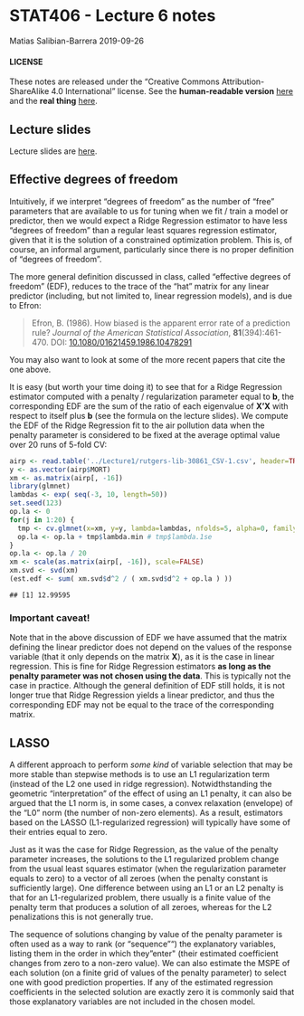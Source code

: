 STAT406 - Lecture 6 notes
================
Matias Salibian-Barrera
2019-09-26

#### LICENSE

These notes are released under the “Creative Commons
Attribution-ShareAlike 4.0 International” license. See the
**human-readable version**
[here](https://creativecommons.org/licenses/by-sa/4.0/) and the **real
thing**
[here](https://creativecommons.org/licenses/by-sa/4.0/legalcode).

## Lecture slides

Lecture slides are [here](STAT406-19-lecture-6.pdf).

## Effective degrees of freedom

Intuitively, if we interpret “degrees of freedom” as the number of
“free” parameters that are available to us for tuning when we fit /
train a model or predictor, then we would expect a Ridge Regression
estimator to have less “degrees of freedom” than a regular least squares
regression estimator, given that it is the solution of a constrained
optimization problem. This is, of course, an informal argument,
particularly since there is no proper definition of “degrees of
freedom”.

The more general definition discussed in class, called “effective
degrees of freedom” (EDF), reduces to the trace of the “hat” matrix for
any linear predictor (including, but not limited to, linear regression
models), and is due to Efron:

> Efron, B. (1986). How biased is the apparent error rate of a
> prediction rule? *Journal of the American Statistical Association*,
> **81**(394):461-470. DOI:
> [10.1080/01621459.1986.10478291](https://doi.org/10.1080/01621459.1986.10478291)

You may also want to look at some of the more recent papers that cite
the one above.

It is easy (but worth your time doing it) to see that for a Ridge
Regression estimator computed with a penalty / regularization parameter
equal to **b**, the corresponding EDF are the sum of the ratio of each
eigenvalue of **X’X** with respect to itself plus **b** (see the formula
on the lecture slides). We compute the EDF of the Ridge Regression fit
to the air pollution data when the penalty parameter is considered to be
fixed at the average optimal value over 20 runs of 5-fold CV:

``` r
airp <- read.table('../Lecture1/rutgers-lib-30861_CSV-1.csv', header=TRUE, sep=',')
y <- as.vector(airp$MORT)
xm <- as.matrix(airp[, -16])
library(glmnet)
lambdas <- exp( seq(-3, 10, length=50))
set.seed(123)
op.la <- 0
for(j in 1:20) {
  tmp <- cv.glmnet(x=xm, y=y, lambda=lambdas, nfolds=5, alpha=0, family='gaussian')
  op.la <- op.la + tmp$lambda.min # tmp$lambda.1se
}
op.la <- op.la / 20
xm <- scale(as.matrix(airp[, -16]), scale=FALSE)
xm.svd <- svd(xm)
(est.edf <- sum( xm.svd$d^2 / ( xm.svd$d^2 + op.la ) ))
```

    ## [1] 12.99595

### Important caveat\!

Note that in the above discussion of EDF we have assumed that the matrix
defining the linear predictor does not depend on the values of the
response variable (that it only depends on the matrix **X**), as it is
the case in linear regression. This is fine for Ridge Regression
estimators **as long as the penalty parameter was not chosen using the
data**. This is typically not the case in practice. Although the general
definition of EDF still holds, it is not longer true that Ridge
Regression yields a linear predictor, and thus the corresponding EDF may
not be equal to the trace of the corresponding matrix.

## LASSO

A different approach to perform *some kind* of variable selection that
may be more stable than stepwise methods is to use an L1 regularization
term (instead of the L2 one used in ridge regression). Notwidthstanding
the geometric “interpretation” of the effect of using an L1 penalty, it
can also be argued that the L1 norm is, in some cases, a convex
relaxation (envelope) of the “L0” norm (the number of non-zero
elements). As a result, estimators based on the LASSO (L1-regularized
regression) will typically have some of their entries equal to zero.

Just as it was the case for Ridge Regression, as the value of the
penalty parameter increases, the solutions to the L1 regularized problem
change from the usual least squares estimator (when the regularization
parameter equals to zero) to a vector of all zeroes (when the penalty
constant is sufficiently large). One difference between using an L1 or
an L2 penalty is that for an L1-regularized problem, there usually is a
finite value of the penalty term that produces a solution of all zeroes,
whereas for the L2 penalizations this is not generally true.

The sequence of solutions changing by value of the penalty parameter is
often used as a way to rank (or “sequence”“) the explanatory variables,
listing them in the order in which they”enter" (their estimated
coefficient changes from zero to a non-zero value). We can also estimate
the MSPE of each solution (on a finite grid of values of the penalty
parameter) to select one with good prediction properties. If any of the
estimated regression coefficients in the selected solution are exactly
zero it is commonly said that those explanatory variables are not
included in the chosen model.

<!-- There are two main implementation of the LASSO in `R`, one is -->

<!-- via the `glmnet` function (in package `glmnet`), and the other -->

<!-- is with the function `lars` in package `lars`. Both, of course, -->

<!-- compute the same estimators, but they do so in different ways.  -->

<!-- We first compute the path of LASSO solutions for the `credit` data -->

<!-- used in previous lectures: -->

<!-- ```{r creditlasso, warning=FALSE, message=FALSE} -->

<!-- x <- read.table('../Lecture5/Credit.csv', sep=',', header=TRUE, row.names=1) -->

<!-- # use non-factor variables -->

<!-- x <- x[, c(1:6, 11)] -->

<!-- y <- as.vector(x$Balance) -->

<!-- xm <- as.matrix(x[, -7]) -->

<!-- library(glmnet) -->

<!-- # alpha = 1 - LASSO -->

<!-- lambdas <- exp( seq(-3, 10, length=50)) -->

<!-- a <- glmnet(x=xm, y=y, lambda=rev(lambdas), -->

<!--             family='gaussian', alpha=1, intercept=TRUE) -->

<!-- ``` -->

<!-- The `plot` method can be used to show the path of solutions, just as -->

<!-- we did for ridge regression: -->

<!-- ```{r creditlasso3, fig.width=5, fig.height=5} -->

<!-- plot(a, xvar='lambda', label=TRUE, lwd=6, cex.axis=1.5, cex.lab=1.2) -->

<!-- ``` -->

<!-- Using `lars::lars()` we obtain: -->

<!-- ```{r creditlars1, fig.width=5, fig.height=5, message=FALSE, warning=FALSE} -->

<!-- library(lars) -->

<!-- b <- lars(x=xm, y=y, type='lasso', intercept=TRUE) -->

<!-- plot(b, lwd=4) -->

<!-- ``` -->

<!-- With `lars` the returned object is a matrix of regression estimators, one -->

<!-- for each value of the penalty constant where a new coefficient "enters" the -->

<!-- model: -->

<!-- ```{r creditlars2} -->

<!-- # see the variables -->

<!-- coef(b) -->

<!-- b -->

<!-- ``` -->

<!-- The presentation below exploits the fact that the LASSO regression estimators -->

<!-- are piecewise linear between values of the regularization parameter where -->

<!-- a variable enters or drops the model. -->

<!-- In order to select one LASSO estimator (among the infinitely many that -->

<!-- are possible) we can use K-fold CV to estimate the MSPE of a few of them  -->

<!-- (for a grid of values of the penalty parameter, for example), and  -->

<!-- choose the one with smallest estimated MSPE: -->

<!-- ```{r creditlars3, fig.width=5, fig.height=5} -->

<!-- # select one solution -->

<!-- set.seed(123) -->

<!-- tmp.la <- cv.lars(x=xm, y=y, intercept=TRUE, type='lasso', K=5, -->

<!--                   index=seq(0, 1, length=20)) -->

<!-- ``` -->

<!-- Given their random nature, it is always a good idea to run K-fold CV experiments  -->

<!-- more than once: -->

<!-- ```{r creditlars4, fig.width=5, fig.height=5} -->

<!-- set.seed(23) -->

<!-- tmp.la <- cv.lars(x=xm, y=y, intercept=TRUE, type='lasso', K=5, -->

<!--                   index=seq(0, 1, length=20)) -->

<!-- ``` -->

<!-- We now repeat the same steps as above but using the implementation -->

<!-- in `glmnet`: -->

<!-- ```{r creditcv, fig.width=5, fig.height=5} -->

<!-- # run 5-fold CV with glmnet() -->

<!-- set.seed(123) -->

<!-- tmp <- cv.glmnet(x=xm, y=y, lambda=lambdas, nfolds=5, alpha=1,  -->

<!--                  family='gaussian', intercept=TRUE) -->

<!-- plot(tmp, lwd=6, cex.axis=1.5, cex.lab=1.2) -->

<!-- ``` -->

<!-- We ran CV again: -->

<!-- ```{r creditcv2, fig.width=5, fig.height=5} -->

<!-- set.seed(23) -->

<!-- tmp <- cv.glmnet(x=xm, y=y, lambda=lambdas, nfolds=5, alpha=1,  -->

<!--                  family='gaussian', intercept=TRUE) -->

<!-- plot(tmp, lwd=6, cex.axis=1.5, cex.lab=1.2) -->

<!-- ``` -->

<!-- Zoom in the CV plot to check the 1-SE rule: -->

<!-- ```{r creditcv4, fig.width=5, fig.height=5} -->

<!-- plot(tmp, lwd=6, cex.axis=1.5, cex.lab=1.2, ylim=c(22000, 33000)) -->

<!-- ``` -->

<!-- The returned object includes the "optimal" value of the  -->

<!-- penalization parameter, which can be used to  -->

<!-- find the corresponding estimates for the regression -->

<!-- coefficients, using the method `coef`: -->

<!-- ```{r creditcv3} -->

<!-- # optimal lambda -->

<!-- tmp$lambda.min -->

<!-- # coefficients for the optimal lambda -->

<!-- coef(tmp, s=tmp$lambda.min) -->

<!-- ``` -->

<!-- We can also use `coef` to compute the coefficients at -->

<!-- any value of the penalty parameter. For example we -->

<!-- show below the coefficients corresponding  -->

<!-- to penalty values of exp(4) and exp(4.5): -->

<!-- ```{r creditcoeffs} -->

<!-- # coefficients for other values of lambda -->

<!-- coef(tmp, s=exp(4)) -->

<!-- coef(tmp, s=exp(4.5)) # note no. of zeroes... -->

<!-- ``` -->

<!-- ## Compare MSPEs of Ridge & LASSO on the credit data -->

<!-- We now use 50 runs of 5-fold cross-validation to -->

<!-- estimate (and compare) the MSPEs of the different  -->

<!-- estimators / predictors: -->

<!-- ```{r mspecredit, warning=FALSE, message=FALSE, fig.width=5, fig.height=5, tidy=TRUE} -->

<!-- library(MASS) -->

<!-- n <- nrow(xm) -->

<!-- k <- 5 -->

<!-- ii <- (1:n) %% k + 1 -->

<!-- set.seed(123) -->

<!-- N <- 50 -->

<!-- mspe.la <- mspe.st <- mspe.ri <- mspe.f <- rep(0, N) -->

<!-- for(i in 1:N) { -->

<!--   ii <- sample(ii) -->

<!--   pr.la <- pr.f <- pr.ri <- pr.st <- rep(0, n) -->

<!--   for(j in 1:k) { -->

<!--     tmp.ri <- cv.glmnet(x=xm[ii != j, ], y=y[ii != j], lambda=lambdas,  -->

<!--                         nfolds=5, alpha=0, family='gaussian')  -->

<!--     tmp.la <- cv.glmnet(x=xm[ii != j, ], y=y[ii != j], lambda=lambdas,  -->

<!--                         nfolds=5, alpha=1, family='gaussian') -->

<!--     null <- lm(Balance ~ 1, data=x[ii != j, ]) -->

<!--     full <- lm(Balance ~ ., data=x[ii != j, ]) -->

<!--     tmp.st <- stepAIC(null, scope=list(lower=null, upper=full), trace=0) -->

<!--     pr.ri[ ii == j ] <- predict(tmp.ri, s='lambda.min', newx=xm[ii==j,]) -->

<!--     pr.la[ ii == j ] <- predict(tmp.la, s='lambda.min', newx=xm[ii==j,]) -->

<!--     pr.st[ ii == j ] <- predict(tmp.st, newdata=x[ii==j,]) -->

<!--     pr.f[ ii == j ] <- predict(full, newdata=x[ii==j,]) -->

<!--   } -->

<!--   mspe.ri[i] <- mean( (x$Balance - pr.ri)^2 ) -->

<!--   mspe.la[i] <- mean( (x$Balance - pr.la)^2 ) -->

<!--   mspe.st[i] <- mean( (x$Balance - pr.st)^2 ) -->

<!--   mspe.f[i] <- mean( (x$Balance - pr.f)^2 ) -->

<!-- } -->

<!-- boxplot(mspe.la, mspe.ri, mspe.st, mspe.f, names=c('LASSO','Ridge', 'Stepwise', 'Full'), col=c('steelblue', 'gray80', 'tomato', 'springgreen'), cex.axis=1, cex.lab=1, cex.main=2) -->

<!-- mtext(expression(hat(MSPE)), side=2, line=2.5) -->

<!-- ``` -->

<!-- We see that in this example LASSO does not seem to provide better -->

<!-- predictions than Ridge Regression. However, it does yield a  -->

<!-- sequence of explanatory variables that can be interpreted as -->

<!-- based on "importance" for the linear regression model (see -->

<!-- above). -->
